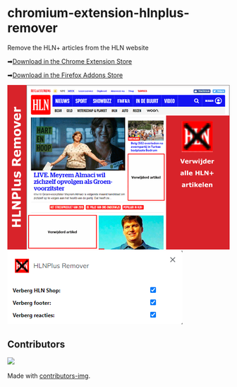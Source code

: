 # chromium-extension-hlnplus-remover
Remove the HLN+ articles from the HLN website

➡[Download in the Chrome Extension Store](https://chrome.google.com/webstore/detail/hlnplus-remover/hhfbgiappakpimphhnbkfjoijlenkmdm?hl=nl&authuser=0)

➡[Download in the Firefox Addons Store](https://addons.mozilla.org/nl/firefox/addon/hlnplus-remover/)

![](/store%20images/920x680.png)
![](/store%20images/screenshot-options.png)

## Contributors
<a href="https://github.com/Drieze/chromium-extension-hlnplus-remover/graphs/contributors">
  <img src="https://contrib.rocks/image?repo=Drieze/chromium-extension-hlnplus-remover" />
</a>

Made with [contributors-img](https://contrib.rocks).
